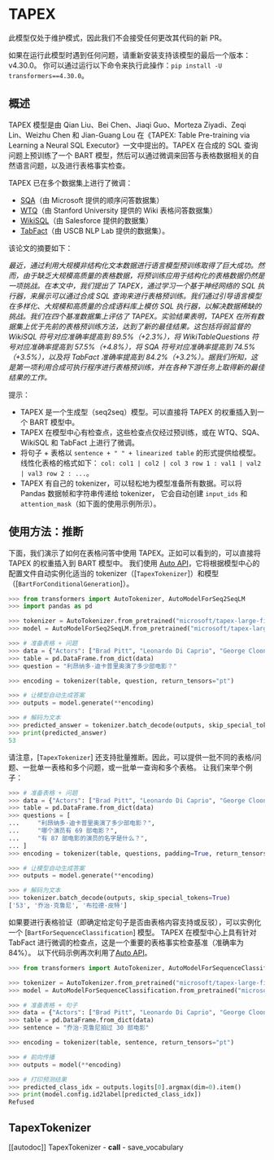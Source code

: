 <!--版权所有 2022 The HuggingFace团队。保留所有权利。

根据 Apache 许可证第 2.0 版（“许可证”）许可；除非遵守许可证，否则不得使用此文件。
你可以在以下网址获取许可证的副本：

http://www.apache.org/licenses/LICENSE-2.0

除非适用法律要求或书面同意，根据本许可证分发的软件是基于“按原样” 分发的，不附带任何担保或条件，无论是明示的还是默示的。
有关许可的特定语言和限制，请参阅许可证。

⚠️ 请注意，此文件使用 Markdown 编写，但包含我们的文档构建器的特定语法（类似于 MDX），可能在你的 Markdown 查看器中无法正常呈现。-->

# TAPEX

<Tip warning={true}>

此模型仅处于维护模式，因此我们不会接受任何更改其代码的新 PR。

如果在运行此模型时遇到任何问题，请重新安装支持该模型的最后一个版本：v4.30.0。
你可以通过运行以下命令来执行此操作：`pip install -U transformers==4.30.0`。

</Tip>

## 概述

TAPEX 模型是由 Qian Liu、Bei Chen、Jiaqi Guo、Morteza Ziyadi、Zeqi Lin、Weizhu Chen 和 Jian-Guang Lou 在《TAPEX: Table Pre-training via Learning a Neural SQL Executor》一文中提出的。TAPEX 在合成的 SQL 查询问题上预训练了一个 BART 模型，然后可以通过微调来回答与表格数据相关的自然语言问题，以及进行表格事实检查。

TAPEX 已在多个数据集上进行了微调：
- [SQA](https://www.microsoft.com/en-us/download/details.aspx?id=54253)（由 Microsoft 提供的顺序问答数据集）
- [WTQ](https://github.com/ppasupat/WikiTableQuestions)（由 Stanford University 提供的 Wiki 表格问答数据集）
- [WikiSQL](https://github.com/salesforce/WikiSQL)（由 Salesforce 提供的数据集）
- [TabFact](https://tabfact.github.io/)（由 USCB NLP Lab 提供的数据集）。

该论文的摘要如下：

*最近，通过利用大规模非结构化文本数据进行语言模型预训练取得了巨大成功。然而，由于缺乏大规模高质量的表格数据，将预训练应用于结构化的表格数据仍然是一项挑战。在本文中，我们提出了 TAPEX，通过学习一个基于神经网络的 SQL 执行器，来展示可以通过合成 SQL 查询来进行表格预训练。我们通过引导语言模型在多样化、大规模和高质量的合成语料库上模仿 SQL 执行器，以解决数据稀缺的挑战。我们在四个基准数据集上评估了 TAPEX。实验结果表明，TAPEX 在所有数据集上优于先前的表格预训练方法，达到了新的最佳结果。这包括将弱监督的 WikiSQL 符号对应准确率提高到 89.5%（+2.3%），将 WikiTableQuestions 符号对应准确率提高到 57.5%（+4.8%），将 SQA 符号对应准确率提高到 74.5%（+3.5%），以及将 TabFact 准确率提高到 84.2%（+3.2%）。据我们所知，这是第一项利用合成可执行程序进行表格预训练，并在各种下游任务上取得新的最佳结果的工作。*

提示：

- TAPEX 是一个生成型（seq2seq）模型。可以直接将 TAPEX 的权重插入到一个 BART 模型中。
- TAPEX 在模型中心有检查点，这些检查点仅经过预训练，或在 WTQ、SQA、WikiSQL 和 TabFact 上进行了微调。
- 将句子 + 表格以 `sentence + " " + linearized table` 的形式提供给模型。线性化表格的格式如下：
  `col: col1 | col2 | col 3 row 1 : val1 | val2 | val3 row 2 : ...`。
- TAPEX 有自己的 tokenizer，可以轻松地为模型准备所有数据。可以将 Pandas 数据帧和字符串传递给 tokenizer，
  它会自动创建 `input_ids` 和 `attention_mask`（如下面的使用示例所示）。

## 使用方法：推断

下面，我们演示了如何在表格问答中使用 TAPEX。正如可以看到的，可以直接将 TAPEX 的权重插入到 BART 模型中。
我们使用 [Auto API](auto)，它将根据模型中心的配置文件自动实例化适当的 tokenizer（[`TapexTokenizer`]）和模型（[`BartForConditionalGeneration`]）。

```python
>>> from transformers import AutoTokenizer, AutoModelForSeq2SeqLM
>>> import pandas as pd

>>> tokenizer = AutoTokenizer.from_pretrained("microsoft/tapex-large-finetuned-wtq")
>>> model = AutoModelForSeq2SeqLM.from_pretrained("microsoft/tapex-large-finetuned-wtq")

>>> # 准备表格 + 问题
>>> data = {"Actors": ["Brad Pitt", "Leonardo Di Caprio", "George Clooney"], "Number of movies": ["87", "53", "69"]}
>>> table = pd.DataFrame.from_dict(data)
>>> question = "利昂纳多·迪卡普里奥演了多少部电影？"

>>> encoding = tokenizer(table, question, return_tensors="pt")

>>> # 让模型自动生成答案
>>> outputs = model.generate(**encoding)

>>> # 解码为文本
>>> predicted_answer = tokenizer.batch_decode(outputs, skip_special_tokens=True)[0]
>>> print(predicted_answer)
53
```

请注意，[`TapexTokenizer`] 还支持批量推断。因此，可以提供一批不同的表格/问题、一批单一表格和多个问题，或一批单一查询和多个表格。
让我们来举个例子：

```python
>>> # 准备表格 + 问题
>>> data = {"Actors": ["Brad Pitt", "Leonardo Di Caprio", "George Clooney"], "Number of movies": ["87", "53", "69"]}
>>> table = pd.DataFrame.from_dict(data)
>>> questions = [
...     "利昂纳多·迪卡普里奥演了多少部电影？",
...     "哪个演员有 69 部电影？",
...     "有 87 部电影的演员的名字是什么？",
... ]
>>> encoding = tokenizer(table, questions, padding=True, return_tensors="pt")

>>> # 让模型自动生成答案
>>> outputs = model.generate(**encoding)

>>> # 解码为文本
>>> tokenizer.batch_decode(outputs, skip_special_tokens=True)
['53', '乔治·克鲁尼', '布拉德·皮特']
```

如果要进行表格验证（即确定给定句子是否由表格内容支持或反驳），可以实例化一个 [`BartForSequenceClassification`] 模型。
TAPEX 在模型中心上具有针对 TabFact 进行微调的检查点，这是一个重要的表格事实检查基准（准确率为 84%）。
以下代码示例再次利用了[Auto API](auto)。

```python
>>> from transformers import AutoTokenizer, AutoModelForSequenceClassification

>>> tokenizer = AutoTokenizer.from_pretrained("microsoft/tapex-large-finetuned-tabfact")
>>> model = AutoModelForSequenceClassification.from_pretrained("microsoft/tapex-large-finetuned-tabfact")

>>> # 准备表格 + 句子
>>> data = {"Actors": ["Brad Pitt", "Leonardo Di Caprio", "George Clooney"], "Number of movies": ["87", "53", "69"]}
>>> table = pd.DataFrame.from_dict(data)
>>> sentence = "乔治·克鲁尼拍过 30 部电影"

>>> encoding = tokenizer(table, sentence, return_tensors="pt")

>>> # 前向传播
>>> outputs = model(**encoding)

>>> # 打印预测结果
>>> predicted_class_idx = outputs.logits[0].argmax(dim=0).item()
>>> print(model.config.id2label[predicted_class_idx])
Refused
```


## TapexTokenizer

[[autodoc]] TapexTokenizer
    - __call__
    - save_vocabulary